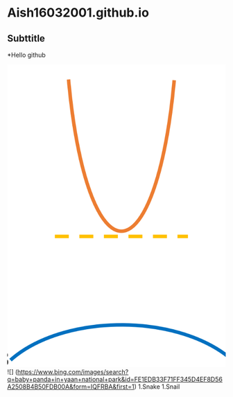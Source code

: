 # Aish16032001.github.io
## Subttitle
*Hello github


![My structure](11.png)
![] (https://www.bing.com/images/search?q=baby+panda+in+yaan+national+park&id=FE1EDB33F71FF345D4EF8D56A2508B4B50FDB00A&form=IQFRBA&first=1)
1.Snake
1.Snail
